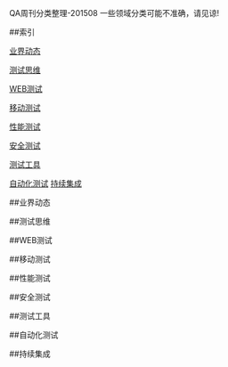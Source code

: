 QA周刊分类整理-201508
一些领域分类可能不准确，请见谅!  
 

##索引

[业界动态](#NEWS)

[测试思维](#TEST)

[WEB测试](#WEBTEST)

[移动测试](#MOBILETEST)

[性能测试](#PERFORMANCETEST)

[安全测试](#SECURITYTEST)

[测试工具](#TESTTOOLS)

[自动化测试](#AUTOTEST)
[持续集成](#CI)


<a name="NEWS"></a>
##业界动态

<a name="TEST"></a>
##测试思维

<a name="WEBTEST"></a>
##WEB测试

<a name="MOBILETEST"></a>
##移动测试

<a name="PERFORMANCETEST"></a>
##性能测试

<a name="SECURITYTEST"></a>
##安全测试

<a name="TESTTOOLS"></a>
##测试工具

<a name="AUTOTEST"></a>
##自动化测试

<a name="CI"></a>
##持续集成
